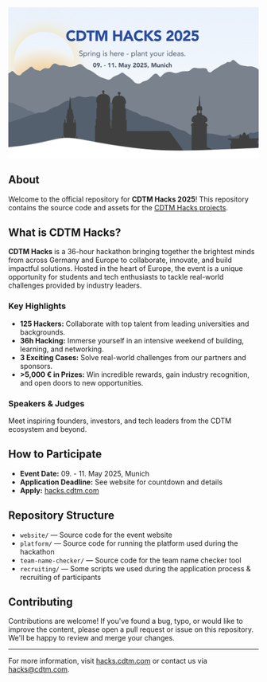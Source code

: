 ![CDTM Hacks Hero Banner](website/public/images/hero.png)

## About

Welcome to the official repository for **CDTM Hacks 2025**! This repository contains the source code and assets for the [CDTM Hacks projects](https://hacks.cdtm.com).

## What is CDTM Hacks?

**CDTM Hacks** is a 36-hour hackathon bringing together the brightest minds from across Germany and Europe to collaborate, innovate, and build impactful solutions. Hosted in the heart of Europe, the event is a unique opportunity for students and tech enthusiasts to tackle real-world challenges provided by industry leaders.

### Key Highlights

- **125 Hackers:** Collaborate with top talent from leading universities and backgrounds.
- **36h Hacking:** Immerse yourself in an intensive weekend of building, learning, and networking.
- **3 Exciting Cases:** Solve real-world challenges from our partners and sponsors.
- **>5,000 € in Prizes:** Win incredible rewards, gain industry recognition, and open doors to new opportunities.

### Speakers & Judges

Meet inspiring founders, investors, and tech leaders from the CDTM ecosystem and beyond.

## How to Participate

- **Event Date:** 09. - 11. May 2025, Munich
- **Application Deadline:** See website for countdown and details
- **Apply:** [hacks.cdtm.com](https://hacks.cdtm.com)

## Repository Structure

- `website/` — Source code for the event website
- `platform/` — Source code for running the platform used during the hackathon
- `team-name-checker/` — Source code for the team name checker tool
- `recruiting/` — Some scripts we used during the application process & recruiting of participants

## Contributing

Contributions are welcome! If you've found a bug, typo, or would like to improve the content, please open a pull request or issue on this repository. We'll be happy to review and merge your changes.

---

For more information, visit [hacks.cdtm.com](https://hacks.cdtm.com) or contact us via [hacks@cdtm.com](mailto:hacks@cdtm.com).
